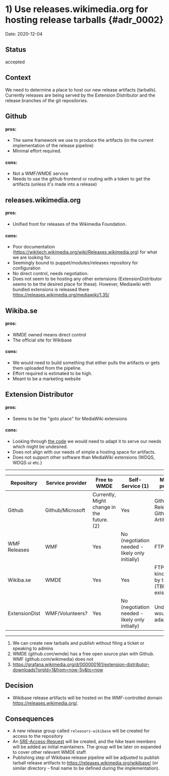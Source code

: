 # 1) Use releases.wikimedia.org for hosting release tarballs {#adr_0002}

Date: 2020-12-04

## Status

accepted

## Context

We need to determine a place to host our new release artifacts (tarballs). 
Currently releases are being served by the Extension Distributor and the release branches of the git repositories.

## Github

#### pros: 

- The same framework we use to produce the artifacts (in the current implementation of the release pipeline)
- Minimal effort required.

#### cons:

- Not a WMF/WMDE service
- Needs to use the github frontend or routing with a token to get the artifacts (unless it's made into a release)

## releases.wikimedia.org

#### pros: 

- Unified front for releases of the Wikimedia Foundation.

#### cons:

- Poor documentation (https://wikitech.wikimedia.org/wiki/Releases.wikimedia.org) for what we are looking for.
- Seemingly bound to puppet/modules/releases repository for configuration
- No direct control, needs negotiation. 
- Does not seem to be hosting any other extensions (ExtensionDistributor seems to be the desired place for these). However, Mediawiki with bundled extensions is released there https://releases.wikimedia.org/mediawiki/1.35/

## Wikiba.se

#### pros: 

- WMDE owned means direct control
- The official site for Wikibase

#### cons:

- We would need to build something that either pulls the artifacts or gets them uploaded from the pipeline. 
- Effort required is estimated to be high.
- Meant to be a marketing website

## Extension Distributor

#### pros: 

- Seems to be the "goto place" for MediaWiki extensions

#### cons:

- Looking through [the code](https://github.com/wikimedia/labs-tools-extdist) we would need to adapt it to serve our needs which might be undesired.
- Does not align with our needs of simple a hosting space for artifacts.
- Does not support other software than MediaWiki extensions (WDQS, WDQS ui etc.)

---

| Repository    | Service provider   | Free to WMDE                   | Self-Service (1)       | Method of publishing                                 | Visibility/Current usage  | Estimated effort  | Documentation | URL                       | Trusted |
| ------------- |------------------- | ------------------------------ | ---------------------- | ---------------------------------------------------- | -------------- | ----------------- | ------------- | --------------------------|---------|
| Github        | Github/Microsoft          | Currently, Might change in the future. (2)                      | Yes                    | Github Releases / Github Action Artifact             | -	           | Low               | Good          | github.com/wikimedia/     |   no    |
| WMF Releases  | WMF          | Yes                            | No (negotiation needed - likely only initially)         | FTP/SFTP/SCP                                                  | -              | High              | Poor          | releases.wikimedia.org    |   yes   |
| Wikiba.se     | WMDE       | Yes                            | Yes                    | FTP or some kind of pulling by the server (TBD - not existing yet)           | -              | High              | Poor (non existent)         | wikiba.se, or releases.wikiba.se                 |   yes   |
| ExtensionDist | WMF/Volunteers?          | Yes                            | No (negotiation needed - likely only initially)          | Undefined, would need adaptations                    | Low (3)        | Very High              | Poor          | extdist.wmflabs.org/dist/ |   yes   | 

---

1. We can create new tarballs and publish without filing a ticket or speaking to admins
2. WMDE (github.com/wmde) has a free open source plan with Github. WMF (github.com/wikimedia) does not
3. https://grafana.wikimedia.org/d/000000161/extension-distributor-downloads?orgId=1&from=now-5y&to=now

## Decision

* Wikibase release artifacts will be hosted on the WMF-controlled domain https://releases.wikimedia.org/.

## Consequences

* A new release group called `releasers-wikibase` will be created for access to the repository
* An [SRE-Access-Request] will be created, and the hike team members will be added as initial maintainers. The group will be later on expanded to cover other relevant WMDE staff.
* Publishing step of Wikibase release pipeline will be adjusted to publish tarball release artifacts to https://releases.wikimedia.org/wikibase/ (or similar directory - final name to be defined during the implementation).

[SRE-Access-Request]: https://phabricator.wikimedia.org/T268818
